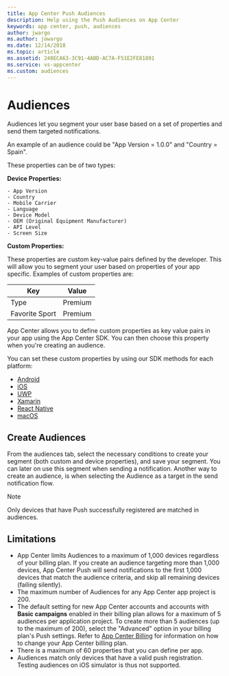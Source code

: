 ```yaml
---
title: App Center Push Audiences
description: Help using the Push Audiences on App Center
keywords: app center, push, audiences
author: jwargo
ms.author: jowargo
ms.date: 12/14/2018
ms.topic: article
ms.assetid: 240ECA63-3C91-4ABD-AC7A-F51E2FE81891
ms.service: vs-appcenter
ms.custom: audiences
---
```


# Audiences

Audiences let you segment your user base based on a set of properties and send them targeted notifications.

An example of an audience could be "App Version = 1.0.0" and "Country = Spain".

These properties can be of two types:

**Device Properties:**

    - App Version
    - Country
    - Mobile Carrier
    - Language
    - Device Model
    - OEM (Original Equipment Manufacturer)
    - API Level
    - Screen Size

**Custom Properties:**

These properties are custom key-value pairs defined by the developer. This will allow you to segment your user based on properties of your app specific.
Examples of custom properties are:

| Key            | Value   |
| -------------- | ------- |
| Type           | Premium |
| Favorite Sport | Premium |

App Center allows you to define custom properties as key value pairs in your app using the App Center SDK. You can then choose this property when you're creating an audience.

You can set these custom properties by using our SDK methods for each platform:

- [Android](~/sdk/other-apis/android.md#use-custom-properties)
- [iOS](~/sdk/other-apis/ios.md#use-custom-properties)
- [UWP](~/sdk/other-apis/uwp.md#use-custom-properties)
- [Xamarin](~/sdk/other-apis/xamarin.md#use-custom-properties)
- [React Native](~/sdk/other-apis/react-native.md#use-custom-properties)
- [macOS](~/sdk/other-apis/macos.md#use-custom-properties)

## Create Audiences

From the audiences tab, select the necessary conditions to create your segment (both custom and device properties), and save your segment. You can later on use this segment when sending a notification.
Another way to create an audience, is when selecting the Audience as a target in the send notification flow.

> [!NOTE]
> Only devices that have Push successfully registered are matched in audiences.

## Limitations

- App Center limits Audiences to a maximum of 1,000 devices regardless of your billing plan. If you create an audience targeting more than 1,000 devices, App Center Push will send notifications to the first 1,000 devices that match the audience criteria, and skip all remaining devices (failing silently).
- The maximum number of Audiences for any App Center app project is 200.
- The default setting for new App Center accounts and accounts with **Basic campaigns** enabled in their billing plan allows for a maximum of 5 audiences per application project. To create more than 5 audiences (up to the maximum of 200), select the "Advanced" option in your billing plan's Push settings. Refer to [App Center Billing](~/general/billing.md) for information on how to change your App Center billing plan.
- There is a maximum of 60 properties that you can define per app.
- Audiences match only devices that have a valid push registration. Testing audiences on iOS simulator is thus not supported.
